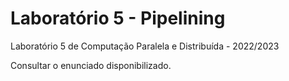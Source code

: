# Laboratório 5 - Pipelining

Laboratório 5 de Computação Paralela e Distribuída - 2022/2023

Consultar o enunciado disponibilizado.
